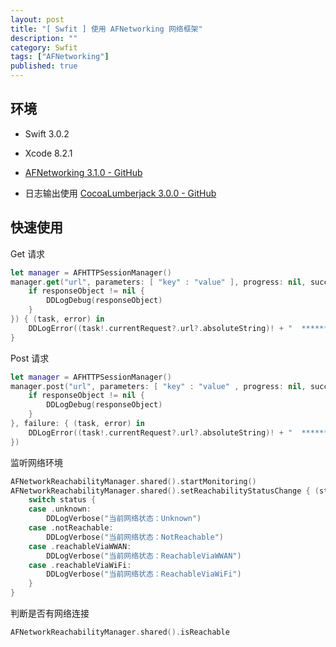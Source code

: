 ```yaml
---
layout: post
title: "[ Swfit ] 使用 AFNetworking 网络框架"
description: ""
category: Swfit
tags: ["AFNetworking"]
published: true
---
```


## 环境

* Swift 3.0.2

* Xcode 8.2.1

* [AFNetworking 3.1.0 - GitHub](https://github.com/AFNetworking/AFNetworking)

* 日志输出使用 [CocoaLumberjack 3.0.0 - GitHub](https://github.com/CocoaLumberjack/CocoaLumberjack)

## 快速使用

Get 请求

```swift
let manager = AFHTTPSessionManager()
manager.get("url", parameters: [ "key" : "value" ], progress: nil, success: { (task, responseObject) in
    if responseObject != nil {
        DDLogDebug(responseObject)
    }
}) { (task, error) in
    DDLogError((task!.currentRequest?.url?.absoluteString)! + "  ******  error:\r" + error.localizedDescription)
}
```

Post 请求

```swift
let manager = AFHTTPSessionManager()
manager.post("url", parameters: [ "key" : "value" , progress: nil, success: { (task, responseObject) in
    if responseObject != nil {
        DDLogDebug(responseObject)
    }
}, failure: { (task, error) in
    DDLogError((task!.currentRequest?.url?.absoluteString)! + "  ******  error:\r" + error.localizedDescription)
})
```

监听网络环境

```swift
AFNetworkReachabilityManager.shared().startMonitoring()
AFNetworkReachabilityManager.shared().setReachabilityStatusChange { (status) in
    switch status {
    case .unknown:
        DDLogVerbose("当前网络状态：Unknown")
    case .notReachable:
        DDLogVerbose("当前网络状态：NotReachable")
    case .reachableViaWWAN:
        DDLogVerbose("当前网络状态：ReachableViaWWAN")
    case .reachableViaWiFi:
        DDLogVerbose("当前网络状态：ReachableViaWiFi")
    }
}
```

判断是否有网络连接

```swift
AFNetworkReachabilityManager.shared().isReachable
```